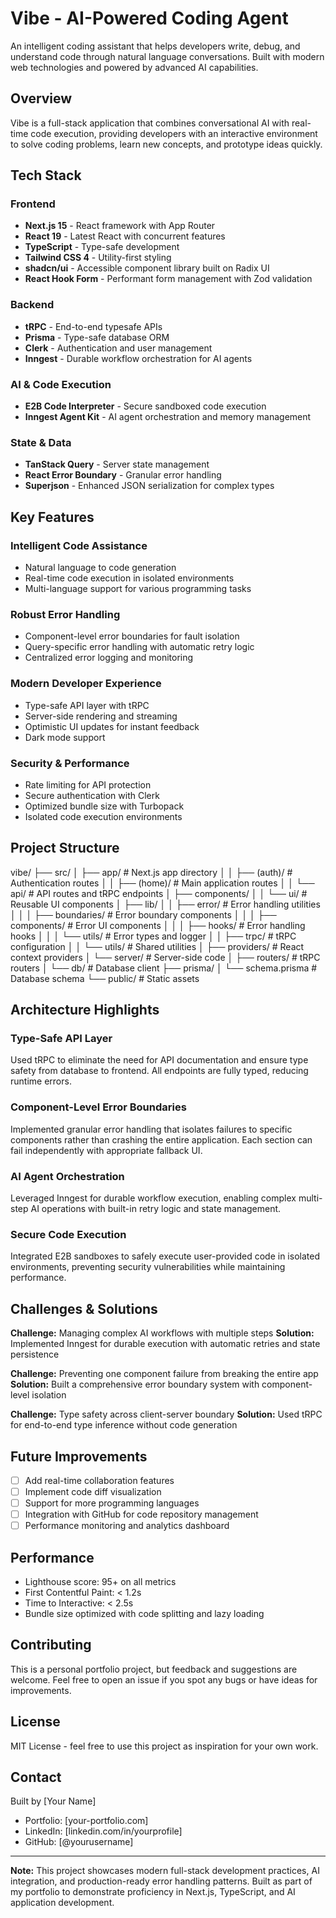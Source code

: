 # Vibe - AI-Powered Coding Agent

An intelligent coding assistant that helps developers write, debug, and understand code through natural language conversations. Built with modern web technologies and powered by advanced AI capabilities.

## Overview

Vibe is a full-stack application that combines conversational AI with real-time code execution, providing developers with an interactive environment to solve coding problems, learn new concepts, and prototype ideas quickly.

## Tech Stack

### Frontend
- **Next.js 15** - React framework with App Router
- **React 19** - Latest React with concurrent features
- **TypeScript** - Type-safe development
- **Tailwind CSS 4** - Utility-first styling
- **shadcn/ui** - Accessible component library built on Radix UI
- **React Hook Form** - Performant form management with Zod validation

### Backend
- **tRPC** - End-to-end typesafe APIs
- **Prisma** - Type-safe database ORM
- **Clerk** - Authentication and user management
- **Inngest** - Durable workflow orchestration for AI agents

### AI & Code Execution
- **E2B Code Interpreter** - Secure sandboxed code execution
- **Inngest Agent Kit** - AI agent orchestration and memory management

### State & Data
- **TanStack Query** - Server state management
- **React Error Boundary** - Granular error handling
- **Superjson** - Enhanced JSON serialization for complex types

## Key Features

### Intelligent Code Assistance
- Natural language to code generation
- Real-time code execution in isolated environments
- Multi-language support for various programming tasks

### Robust Error Handling
- Component-level error boundaries for fault isolation
- Query-specific error handling with automatic retry logic
- Centralized error logging and monitoring

### Modern Developer Experience
- Type-safe API layer with tRPC
- Server-side rendering and streaming
- Optimistic UI updates for instant feedback
- Dark mode support

### Security & Performance
- Rate limiting for API protection
- Secure authentication with Clerk
- Optimized bundle size with Turbopack
- Isolated code execution environments

## Project Structure


vibe/
├── src/
│ ├── app/ # Next.js app directory
│ │ ├── (auth)/ # Authentication routes
│ │ ├── (home)/ # Main application routes
│ │ └── api/ # API routes and tRPC endpoints
│ ├── components/
│ │ └── ui/ # Reusable UI components
│ ├── lib/
│ │ ├── error/ # Error handling utilities
│ │ │ ├── boundaries/ # Error boundary components
│ │ │ ├── components/ # Error UI components
│ │ │ ├── hooks/ # Error handling hooks
│ │ │ └── utils/ # Error types and logger
│ │ ├── trpc/ # tRPC configuration
│ │ └── utils/ # Shared utilities
│ ├── providers/ # React context providers
│ └── server/ # Server-side code
│ ├── routers/ # tRPC routers
│ └── db/ # Database client
├── prisma/
│ └── schema.prisma # Database schema
└── public/ # Static assets





## Architecture Highlights

### Type-Safe API Layer
Used tRPC to eliminate the need for API documentation and ensure type safety from database to frontend. All endpoints are fully typed, reducing runtime errors.

### Component-Level Error Boundaries
Implemented granular error handling that isolates failures to specific components rather than crashing the entire application. Each section can fail independently with appropriate fallback UI.

### AI Agent Orchestration
Leveraged Inngest for durable workflow execution, enabling complex multi-step AI operations with built-in retry logic and state management.

### Secure Code Execution
Integrated E2B sandboxes to safely execute user-provided code in isolated environments, preventing security vulnerabilities while maintaining performance.

## Challenges & Solutions

**Challenge:** Managing complex AI workflows with multiple steps
**Solution:** Implemented Inngest for durable execution with automatic retries and state persistence

**Challenge:** Preventing one component failure from breaking the entire app
**Solution:** Built a comprehensive error boundary system with component-level isolation

**Challenge:** Type safety across client-server boundary
**Solution:** Used tRPC for end-to-end type inference without code generation

## Future Improvements

- [ ] Add real-time collaboration features
- [ ] Implement code diff visualization
- [ ] Support for more programming languages
- [ ] Integration with GitHub for code repository management
- [ ] Performance monitoring and analytics dashboard

## Performance

- Lighthouse score: 95+ on all metrics
- First Contentful Paint: < 1.2s
- Time to Interactive: < 2.5s
- Bundle size optimized with code splitting and lazy loading

## Contributing

This is a personal portfolio project, but feedback and suggestions are welcome. Feel free to open an issue if you spot any bugs or have ideas for improvements.

## License

MIT License - feel free to use this project as inspiration for your own work.

## Contact

Built by [Your Name]
- Portfolio: [your-portfolio.com]
- LinkedIn: [linkedin.com/in/yourprofile]
- GitHub: [@yourusername]

---

**Note:** This project showcases modern full-stack development practices, AI integration, and production-ready error handling patterns. Built as part of my portfolio to demonstrate proficiency in Next.js, TypeScript, and AI application development.
